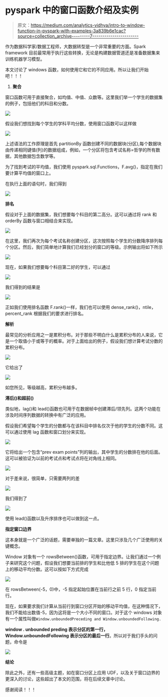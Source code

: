 # pyspark 中的窗口函数介绍及实例

> 原文：<https://medium.com/analytics-vidhya/intro-to-window-function-in-pyspark-with-examples-3a839b6e1cac?source=collection_archive---------7----------------------->

作为数据科学家/数据工程师，大数据转型是一个非常重要的方面。Spark framework 目前最常用于执行这些转换，无论是构建数据管道还是准备数据集来训练机器学习模型。

本文讨论了 windows 函数，如何使用它和它的不同应用。所以让我们开始吧！！！

1.  **聚合**

窗口函数可用于直接聚合，如均值、中值、众数等。这里我们举一个学生的数据集的例子，包括他们的科目和分数。

![](img/2979cb1f8cc58474ebb9f63736eaeba7.png)

假设我们想找到每个学生的学科平均分数，使用窗口函数可以这样做

![](img/48b2ccfd9c28c00053332bb6ac8dcbb7.png)

上述语法的工作原理是首先 partitionBy 函数创建不同的数据块(分区),每个数据块由传递相同键值(列)的数据组成，例如，一个分区将包含考试名称=哲学的所有数据，其他数据包含数学等。

为了找到考试的平均值，我们使用 pyspark.sql.Functions，F.avg()，指定在我们要计算平均值的窗口上。

在执行上面的语句时，我们得到

![](img/f37bc46e1dab9d13da65b9d18af4f6b4.png)

**排名**

假设对于上面的数据集，我们想要每个科目的第二高分。这可以通过将 rank 和 orderBy 函数与窗口相结合来实现。

![](img/4291a8b7f0d50aa31dd6a1fe962e8eff.png)

在这里，我们再次为每个考试名称创建分区，这次按照每个学生的分数降序排列每个分区。然后，我们简单地计算我们已经划分的窗口的等级。示例输出将如下所示

![](img/5531e04d81f6a65f06be9ae2d9dc017f.png)

现在，如果我们想要每个科目第二好的学生，可以通过

![](img/ef750bc35e17f19f9e738e1ef4621f52.png)

我们得到的结果是

![](img/2e0c19e47150395b3d31a07a767eff66.png)

正如我们使用排名函数 F.rank()一样，我们也可以使用 dense_rank()，ntile，percent_rank 根据我们的要求进行排名。

**解析**

最常见的分析应用之一是累积分布。对于那些不明白什么是累积分布的人来说，它是一个取值小于或等于的概率。对于上面给出的例子，假设我们想计算考试分数的累积分布。

![](img/d627bc89028aead0984e54dec9a23e9d.png)

它给出了

![](img/808b62da42d73041cf04f689e4b74e6c.png)

如您所见，等级越高，累积分布越多。

**滞后()和超前()**

类似地，lag()和 lead()函数也可用于在数据帧中创建滞后/领先列。这两个功能在涉及时间序列数据的转换中有广泛的应用。

假设我们希望每个学生的分数都与在该科目中排名仅次于他的学生的分数不同。这可以通过使用 lag 函数和窗口划分来实现。

![](img/e5ff71a98c9136ef7f47d48a2ef06e47.png)

它将给出一个包含“prev exam points”列的输出，其中学生的分数排在他的后面。这可以被验证为以前的考试点和考试点将在对角线上相同。

![](img/64f9cac889a4324220e1a8d8750e1720.png)

对于差来说，很简单，只需要两列的差

![](img/0f2fc502c189cf85e3bdd89e407d4cf9.png)

我们得到了

![](img/210ce39c8e34e1034c034e108e191c94.png)

使用 lead()函数以及升序排序也可以做到这一点。

**指定窗口边界**

这本身就是一个广泛的话题，需要单独的一篇文章。这里只涉及几个广泛使用的关键概念。

Window 对象有一个 rowsBetween()函数，可用于指定边界。让我们通过一个例子来研究这个问题，假设我们想要当前排的学生和比他低 5 排的学生在这个问题上的移动平均分数。这可以按如下方式完成

![](img/a548b532bb0980dd7d1e58f1b4adaf56.png)

在 rowsBetween(-5，0)中，-5 指定起始位置在当前行之前 5 行，0 指定当前行。

现在，如果要求我们计算从当前行到窗口分区开始的移动平均值，在这种情况下，我们不能给出数值-5，因为这将是一个大小不同的窗口。对于这个 windows 对象有一个属性叫做`Window.unboundedPreceding and Window.unboundedFollowing.`

**window . unbounded preding 表示分区的第一行，Window.unboundedFollowing 表示分区的最后一行**。所以对于我们手头的问题，命令是

![](img/746745358a9ad8bed62feb7e53e9928b.png)

**结论**

除此之外，还有一些高级主题，如在窗口分区上应用 UDF，以及关于窗口边界的更深入的讨论，这些超出了本文的范围，将在后续文章中讨论。

感谢阅读！！！